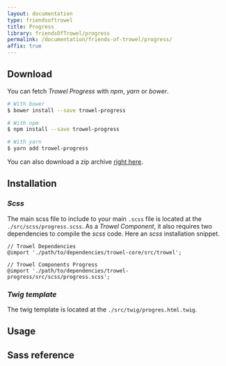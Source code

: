```yaml
---
layout: documentation
type: friendsoftrowel
title: Progress
library: friendsOfTrowel/progress
permalink: /documentation/friends-of-trowel/progress/
affix: true
---
```


## Download

You can fetch *Trowel Progress* with *npm*, *yarn* or *bower*.

```bash
# With bower
$ bower install --save trowel-progress

# With npm
$ npm install --save trowel-progress

# With yarn
$ yarn add trowel-progress
```

You can also download a zip archive [right here](https://github.com/FriendsOfTrowel/Progress/archive/master.zip).

## Installation

### *Scss*
The main scss file to include to your main `.scss` file is located at the `./src/scss/progress.scss`. As a *Trowel Component*, it also requires two dependencies to compile the *scss* code. Here an *scss* installation snippet.

```
// Trowel Dependencies
@import './path/to/dependencies/trowel-core/src/trowel';

// Trowel Components Progress
@import './path/to/dependencies/trowel-progress/src/scss/progress.scss';
```


### *Twig template*
The twig template is located at the `./src/twig/progres.html.twig`.

## Usage

## Sass reference